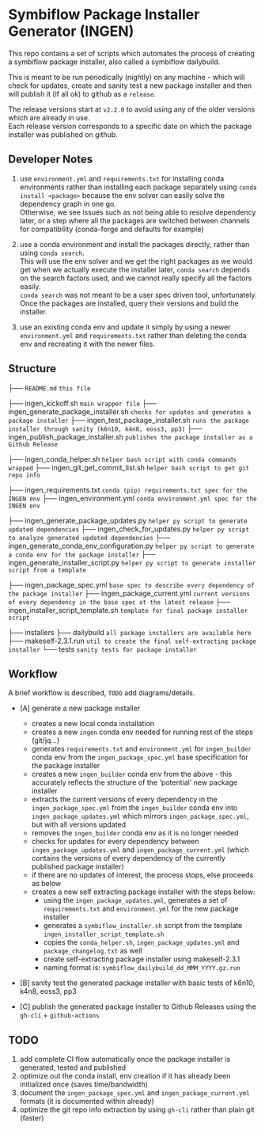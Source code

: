 # Symbiflow Package Installer Generator (INGEN)

This repo contains a set of scripts which automates the process of creating a symbiflow package installer, also called a symbiflow dailybuild.  

This is meant to be run periodically (nightly) on any machine - which will check for updates, create and sanity test a new package installer and then will publish it (if all ok) to github as a `release`.  

The release versions start at `v2.2.0` to avoid using any of the older versions which are already in use.  
Each release version corresponds to a specific date on which the package installer was published on github.  

## Developer Notes

1. use `environment.yml` and `requirements.txt` for installing conda environments rather than 
   installing each package separately using `conda install <package>` because the env solver 
   can easily solve the dependency graph in one go.  
   Otherwise, we see issues such as not being able to resolve dependency later, or a step where 
   all the packages are switched between channels for compatibility (conda-forge and defaults for example)

2. use a conda environment and install the packages directly, rather than using `conda search`.  
   This will use the env solver and we get the right packages as we would get when we actually 
   execute the installer later, `conda search` depends on the search factors used, and we cannot 
   really specify all the factors easily.  
   `conda search` was not meant to be a user spec driven tool, unfortunately.
   Once the packages are installed, query their versions and build the installer.

3. use an existing conda env and update it simply by using a newer `environment.yml` and `requirements.txt` 
   rather than deleting the conda env and recreating it with the newer files.


## Structure

├── `README.md` `this file`

├── ingen_kickoff.sh `main wrapper file`
├── ingen_generate_package_installer.sh `checks for updates and generates a package installer`
├── ingen_test_package_installer.sh `runs the package installer through sanity (k6n10, k4n8, eoss3, pp3)`
├── ingen_publish_package_installer.sh `publishes the package installer as a Github Release`

├── ingen_conda_helper.sh `helper bash script with conda commands wrapped`
├── ingen_git_get_commit_list.sh `helper bash script to get git repo info`

├── ingen_requirements.txt `conda (pip) requirements.txt spec for the INGEN env`
├── ingen_environment.yml `conda environment.yml spec for the INGEN env`

├── ingen_generate_package_updates.py `helper py script to generate updated dependencies`
├── ingen_check_for_updates.py `helper py script to analyze generated updated dependencies`
├── ingen_generate_conda_env_configuration.py `helper py script to generate a conda env for the package installer`
├── ingen_generate_installer_script.py `helper py script to generate installer script from a template`

├── ingen_package_spec.yml `base spec to describe every dependency of the package installer`
├── ingen_package_current.yml `current versions of every dependency in the base spec at the latest release`
├── ingen_installer_script_template.sh `template for final package installer script`

├── installers
    ├── dailybuild `all package installers are available here`
├── makeself-2.3.1.run `util to create the final self-extracting package installer`
└── tests `sanity tests for package installer`


## Workflow

A brief workflow is described, `TODO` add diagrams/details.

- [A] generate a new package installer
  - creates a new local conda installation
  - creates a new `ingen` conda env needed for running rest of the steps (git/jq...)
  - generates `requirements.txt` and `environment.yml` for `ingen_builder` conda env from the `ingen_package_spec.yml` base specification for the package installer
  - creates a new `ingen_builder` conda env from the above - this accurately reflects the structure of the 'potential' new package installer
  - extracts the current versions of every dependency in the `ingen_package_spec.yml` from the `ingen_builder` conda env into `ingen_package_updates.yml` which mirrors `ingen_package_spec.yml`, but with all versions updated
  - removes the `ingen_builder` conda env as it is no longer needed
  - checks for updates for every dependency between `ingen_package_updates.yml` and `ingen_package_current.yml` (which contains the versions of every dependency of the currently published package installer)
  - if there are no updates of interest, the process stops, else proceeds as below
  - creates a new self extracting package installer with the steps below:
    - using the `ingen_package_updates.yml`, generates a set of `requirements.txt` and `environment.yml` for the new package installer
    - generates a `symbiflow_installer.sh` script from the template `ingen_installer_script_template.sh`
    - copies the `conda_helper.sh`, `ingen_package_updates.yml` and `package_changelog.txt` as well
    - create self-extracting package installer using makeself-2.3.1
    - naming format is: `symbiflow_dailybuild_dd_MMM_YYYY.gz.run`  
  
- [B] sanity test the generated package installer with basic tests of k6n10, k4n8, eoss3, pp3
- [C] publish the generated package installer to Github Releases using the `gh-cli` + `github-actions`

## TODO

1. add complete CI flow automatically once the package installer is generated, tested and published
2. optimize out the conda install, env creation if it has already been initialized once (saves time/bandwidth)
3. document the `ingen_package_spec.yml` and `ingen_package_current.yml` formats (it is documented within already)
4. optimize the git repo info extraction by using `gh-cli` rather than plain git (faster)
